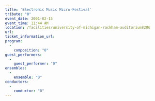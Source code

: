 ```yaml
---
title: 'Electronic Music Micro-Festival'
tribute: "0"
event_date: 2001-02-15
event_time: 11:44 AM
location: /facilities/university-of-michigan-rackham-auditorium8206
url: 
ticket_information_url: 
program: 
  -
    composition: "0"
guest_performers: 
  -
    guest_performer: "0"
ensembles: 
  -
    ensemble: "0"
conductors: 
  -
    conductor: "0"
---
```

